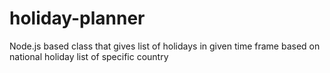 # holiday-planner
Node.js based class that gives list of holidays in given time frame based on national holiday list of specific country
